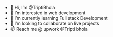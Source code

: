 - 👋 Hi, I’m @TriptiBhola
- 👀 I’m interested in web development
- 🌱 I’m currently learning Full stack Development
- 💞️ I’m looking to collaborate on live projects
- 📫 Reach me @ upwork @Tripti bhola

<!---
TriptiBhola/TriptiBhola is a ✨ special ✨ repository because its `README.md` (this file) appears on your GitHub profile.
You can click the Preview link to take a look at your changes.
--->
